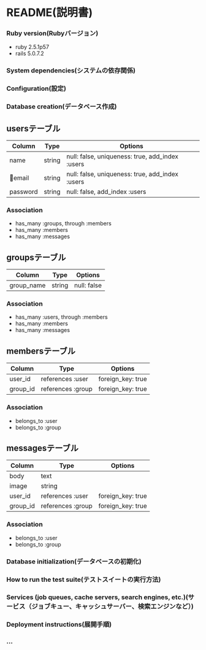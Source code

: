 # README(説明書)

### Ruby version(Rubyバージョン)
- ruby 2.5.1p57
- rails 5.0.7.2

### System dependencies(システムの依存関係)

### Configuration(設定)

### Database creation(データベース作成)
## usersテーブル
|Column|Type|Options|
|------|----|-------|
|name     |string|null: false, uniqueness: true, add_index :users|
|email    |string|null: false, uniqueness: true, add_index :users|
|password |string|null: false, add_index :users                  |

### Association
- has_many :groups, through :members
- has_many :members
- has_many :messages


## groupsテーブル
|Column|Type|Options|
|------|----|-------|
|group_name|string|null: false|

### Association
- has_many :users, through :members
- has_many :members
- has_many :messages


## membersテーブル
|Column|Type|Options|
|------|----|-------|
|user_id |references :user |foreign_key: true|
|group_id|references :group|foreign_key: true|

### Association
- belongs_to :user
- belongs_to :group


## messagesテーブル
|Column|Type|Options|
|------|----|-------|
|body    |text             | 
|image   |string           |
|user_id |references :user |foreign_key: true|
|group_id|references :group|foreign_key: true|

### Association
- belongs_to :user
- belongs_to :group


### Database initialization(データベースの初期化)

### How to run the test suite(テストスイートの実行方法)

### Services (job queues, cache servers, search engines, etc.)(サービス（ジョブキュー、キャッシュサーバー、検索エンジンなど）)

### Deployment instructions(展開手順)

### ...

